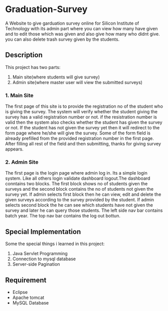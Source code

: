 # Graduation-Survey
A Website to give garduation survey online for Silicon Institute of Technology with its admin part where you can view how many have given and to edit those which was given and also give how many who didnt give. you can also delete trash survey given by the students.

## Description
This project has two parts:
1. Main site(where students will give survey)
2. Admin site(where master user will view the submitted surveys)

### 1. Main Site
The first page of this site is to provide the registration no of the student who is giving the survey. The system will verify whether the student giving the survey has a valid registration number or not. if the resistration number is valid then the system also checks whether the student has given the survey or not. If the student has not given the survey yet then it will redirect to the form page where he/she will give the survey. Some of the form field is already prefilled from the provided registration number in the first page. After filling all rest of the field and then submitting, thanks for giving survey appears.
### 2. Admin Site
The first page is the login page where admin log in. Its a simple login system. Like all others login validate dashboard logout.The dashboard conntains two blocks. The first block shows no of students given the surveys and the second block contains the no of students not given the survey yet. If admin selects first block then he can view, edit and delete the given surveys according to the survey provided by the student. If admin selects second block the he can see which students have not given the survey and later he can query those students. The left side nav bar contains batch year. The top nav bar contains the log out bottun.

## Special Implementation
Some the special things i learned in this project:
1. Java Servlet Programming
2. Connection to mysql database
3. Server-side Pagination

## Requirement
* Eclipse
* Apache tomcat
* MySQL Database
